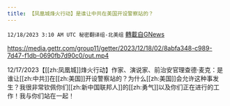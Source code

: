 ```yaml
---
title: 【凤凰城烽火行动】是谁让中共在美国开设警察站的？
---
```

`12/18/2023 3:10 AM UTC 秘密翻译组-北美组` [轉載自GNews](https://gnews.org/articles/2122438)


https://media.gettr.com/group11/getter/2023/12/18/02/8abfa348-c989-7d47-f1db-0690fb7d90c0/out.mp4

12/17/2023【[[zh:凤凰城]]烽火行动】作家、演说家、前治安官理查德·麦克：是谁让[[zh:中共]]在[[zh:美国]]开设警察站的？为什么[[zh:美国]]会允许这种事发生？我很非常钦佩你们[[zh:新中国联邦人]]的[[zh:勇气]]以及你们正在进行的工作！我与你们站在一起！
